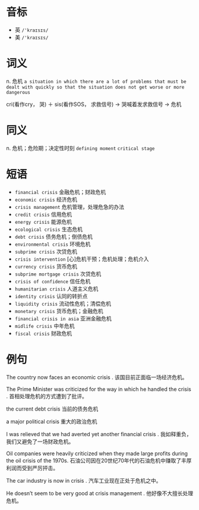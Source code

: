 # 音标

- 英 `/'kraɪsɪs/`
- 美 `/'kraɪsɪs/`

# 词义

n. 危机
`a situation in which there are a lot of problems that must be dealt with quickly so that the situation does not get worse or more dangerous`



cri(看作cry， 哭) ＋ sis(看作SOS， 求救信号) → 哭喊着发求救信号 → 危机

# 同义

n. 危机；危险期；决定性时刻
`defining moment` `critical stage`

# 短语

- `financial crisis` 金融危机；财政危机
- `economic crisis` 经济危机
- `crisis management` 危机管理，处理危急的办法
- `credit crisis` 信用危机
- `energy crisis` 能源危机
- `ecological crisis` 生态危机
- `debt crisis` 债务危机；倒债危机
- `environmental crisis` 环境危机
- `subprime crisis` 次贷危机
- `crisis intervention` [心]危机干预；危机处理；危机介入
- `currency crisis` 货币危机
- `subprime mortgage crisis` 次贷危机
- `crisis of confidence` 信任危机
- `humanitarian crisis` 人道主义危机
- `identity crisis` 认同的转折点
- `liquidity crisis` 流动性危机；清偿危机
- `monetary crisis` 货币危机；金融危机
- `financial crisis in asia` 亚洲金融危机
- `midlife crisis` 中年危机
- `fiscal crisis` 财政危机

# 例句

The country now faces an economic crisis .
该国目前正面临一场经济危机。

The Prime Minister was criticized for the way in which he handled the crisis .
首相处理危机的方式遭到了批评。

the current debt crisis
当前的债务危机

a major political crisis
重大的政治危机

I was relieved that we had averted yet another financial crisis .
我如释重负，我们又避免了一场财政危机。

Oil companies were heavily criticized when they made large profits during the oil crisis of the 1970s.
石油公司因在20世纪70年代的石油危机中赚取了丰厚利润而受到严厉抨击。

The car industry is now in crisis .
汽车工业现在正处于危机之中。

He doesn’t seem to be very good at crisis management .
他好像不大擅长处理危机。


